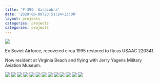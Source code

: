 ```yaml
---
title: 'P-39Q  Airacobra'
date: '2020-06-09T23:51:24+13:00'
layout: projects
categories: projects
categories: projects
---
```


![](/assets/img/projects/curtiss-p-39f-1be-airacobra/airacobra-1.jpg)

Ex Soviet Airforce, recovered circa 1995 restored to fly as USAAC 220341.

Now resident at Virginia Beach and flying with Jerry Yagens Military Aviation Museum.

![](/assets/img/projects/curtiss-p-39f-1be-airacobra/airacobra-2.jpg)
![](/assets/img/projects/curtiss-p-39f-1be-airacobra/airacobra-3.jpg)
![](/assets/img/projects/curtiss-p-39f-1be-airacobra/airacobra-4.jpg)
![](/assets/img/projects/curtiss-p-39f-1be-airacobra/airacobra-5.jpg)
![](/assets/img/projects/curtiss-p-39f-1be-airacobra/airacobra-6.jpg)
![](/assets/img/projects/curtiss-p-39f-1be-airacobra/airacobra-7.jpg)
![](/assets/img/projects/curtiss-p-39f-1be-airacobra/airacobra-8.jpg)
![](/assets/img/projects/curtiss-p-39f-1be-airacobra/airacobra-9.jpg)
![](/assets/img/projects/curtiss-p-39f-1be-airacobra/airacobra-10.jpg)
![](/assets/img/projects/curtiss-p-39f-1be-airacobra/airacobra-11.jpg)
![](/assets/img/projects/curtiss-p-39f-1be-airacobra/airacobra-12.jpg)
![](/assets/img/projects/curtiss-p-39f-1be-airacobra/airacobra-13.jpg)
![](/assets/img/projects/curtiss-p-39f-1be-airacobra/airacobra-14.jpg)
